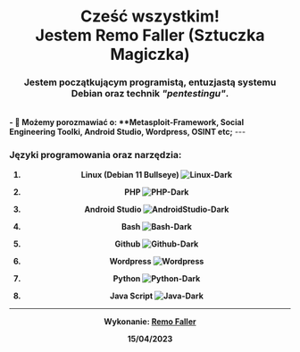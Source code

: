 <h1 align="center">Cześć wszystkim!<br>
  Jestem Remo Faller (Sztuczka Magiczka)</h1>
<h3 align="center">Jestem początkującym programistą, entuzjastą systemu Debian oraz technik <i>"pentestingu"</i>.</h3>
</br>
<b>- 💬 Możemy porozmawiać o: **Metasploit-Framework, Social Engineering Toolki, Android Studio, Wordpress, OSINT etc;</b>
---

<h3 align="left">Języki programowania oraz narzędzia:</h3>

<b><center>
  1. Linux (Debian 11 Bullseye) ![Linux-Dark](https://user-images.githubusercontent.com/123673170/232251719-5de7f469-898d-4c45-8b93-3043d74cccc9.svg)

  2. PHP ![PHP-Dark](https://user-images.githubusercontent.com/123673170/232251774-6539201f-c542-4178-9b8b-08d06fac42d7.svg)

  3. Android Studio ![AndroidStudio-Dark](https://user-images.githubusercontent.com/123673170/232251798-0609ed27-dc7d-4e31-813d-fb7f0a32ffda.svg)

  4. Bash ![Bash-Dark](https://user-images.githubusercontent.com/123673170/232251815-a2a3f316-1784-48c5-9ffd-ac286c3dd580.svg)

  5. Github ![Github-Dark](https://user-images.githubusercontent.com/123673170/232251850-1c9404a9-b606-4bca-b8ee-de763f1f751b.svg)

  6. Wordpress ![Wordpress](https://user-images.githubusercontent.com/123673170/232251866-3a8944be-bb1c-4818-8f4c-4f1c91bee687.svg)

  7. Python ![Python-Dark](https://user-images.githubusercontent.com/123673170/232251887-988e25b9-6e12-4f74-a90a-800cf83c5ddf.svg)

  8. Java Script ![Java-Dark](https://user-images.githubusercontent.com/123673170/232251932-4b3c1788-ca5d-4eb2-9d5f-c087c9ef9b42.svg)

-----
Wykonanie: [Remo Faller](https://github.com/Sztuczka-Magiczka)

15/04/2023
  </center></b>
